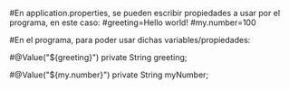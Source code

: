 #En application.properties, se pueden escribir propiedades a usar por el programa, en este caso:
#greeting=Hello world!
#my.number=100

#En el programa, para poder usar dichas variables/propiedades:

#@Value("${greeting}")
	private String greeting;

#@Value("${my.number}")
	private String myNumber;
